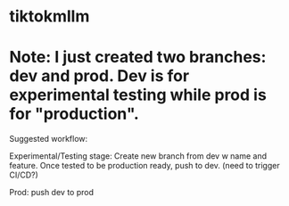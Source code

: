 # tiktokmllm

# Note: I just created two branches: dev and prod. Dev is for experimental testing while prod is for "production".

Suggested workflow:

Experimental/Testing stage:
Create new branch from dev w name and feature. Once tested to be production ready, push to dev. (need to trigger CI/CD?)

Prod:
push dev to prod
